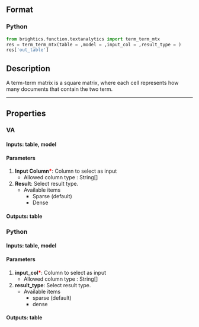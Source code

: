 ## Format
### Python
```python
from brightics.function.textanalytics import term_term_mtx
res = term_term_mtx(table = ,model = ,input_col = ,result_type = )
res['out_table']
```

## Description
A term-term matrix is a square matrix, where each cell represents how many documents that contain the two term.

---

## Properties
### VA
#### Inputs: table, model

#### Parameters
1. **Input Column**<b style="color:red">*</b>: Column to select as input
   - Allowed column type : String[]
2. **Result**: Select result type.
   - Available items
      - Sparse (default)
      - Dense

#### Outputs: table

### Python
#### Inputs: table, model

#### Parameters
1. **input_col**<b style="color:red">*</b>: Column to select as input
   - Allowed column type : String[]
2. **result_type**: Select result type.
   - Available items
      - sparse (default)
      - dense

#### Outputs: table

